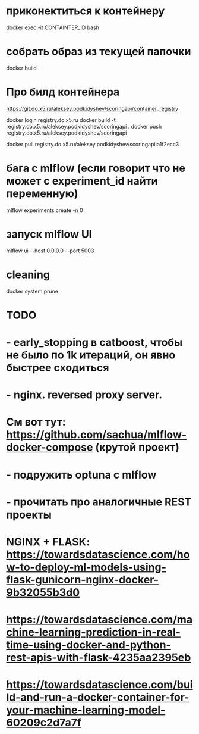 # приконектиться к контейнеру
docker exec -it CONTAINTER_ID bash

# собрать образ из текущей папочки
docker build .

# Про билд контейнера
https://git.do.x5.ru/aleksey.podkidyshev/scoringapi/container_registry

docker login registry.do.x5.ru
docker build -t registry.do.x5.ru/aleksey.podkidyshev/scoringapi .
docker push registry.do.x5.ru/aleksey.podkidyshev/scoringapi

docker pull registry.do.x5.ru/aleksey.podkidyshev/scoringapi:a1f2ecc3

# бага с mlflow (если говорит что не может с experiment_id найти переменную)
mlflow experiments create -n 0

# запуск mlflow UI
mlflow ui --host 0.0.0.0 --port 5003

# cleaning
docker system prune


# TODO

# - early_stopping в catboost, чтобы не было по 1k итераций, он явно быстрее сходиться

# - nginx. reversed proxy server.
# См вот тут: https://github.com/sachua/mlflow-docker-compose (крутой проект)

# - подружить optuna с mlflow

# - прочитать про аналогичные REST проекты
# NGINX + FLASK: https://towardsdatascience.com/how-to-deploy-ml-models-using-flask-gunicorn-nginx-docker-9b32055b3d0
# https://towardsdatascience.com/machine-learning-prediction-in-real-time-using-docker-and-python-rest-apis-with-flask-4235aa2395eb
# https://towardsdatascience.com/build-and-run-a-docker-container-for-your-machine-learning-model-60209c2d7a7f